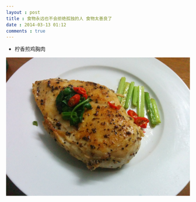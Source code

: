 ```yaml
---
layout : post
title : 食物永远也不会拒绝孤独的人 食物太善良了
date : 2014-03-13 01:12
comments : true
---
```


* 柠香煎鸡胸肉

![柠煎鸡胸肉](/image/IMG_20140125_234043.jpg)
